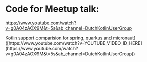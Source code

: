 # Code for Meetup talk: 

https://www.youtube.com/watch?v=g0A04zAOX9M&t=5s&ab_channel=DutchKotlinUserGroup

[Kotlin support comparision for spring, quarkus and micronaut]([https://img.youtube.com/vi/YOUTUBE_VIDEO_ID_HERE](https://www.youtube.com/watch?v=g0A04zAOX9M&t=5s&ab_channel=DutchKotlinUserGroup)/0.jpg)]([https://www.youtube.com/watch?v=YOUTUBE_VIDEO_ID_HERE](https://www.youtube.com/watch?v=g0A04zAOX9M&t=5s&ab_channel=DutchKotlinUserGroup))
